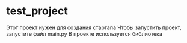# test_project
Этот проект нужен для создания стартапа
Чтобы запустить проект, запустите файл main.py
В проекте используется библиотека
